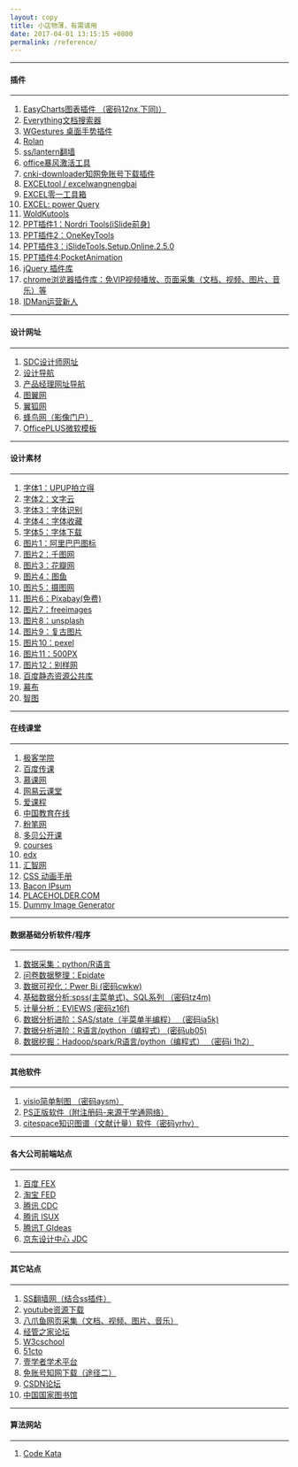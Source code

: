 ```yaml
---
layout: copy
title: 小店物薄，有需请用
date: 2017-04-01 13:15:15 +0800
permalink: /reference/
---
```


<style>
abbr {text-decoration: none;}
</style>
<hr><h4 class="btn btn-info btn-lg">插件</h4><hr>
<ol class="rectangle-list">
<li><a href="https://pan.baidu.com/s/1htysxRQ" target="_blank">EasyCharts图表插件  （密码12nx,下同)）</a></li>
<li><a href="https://pan.baidu.com/s/1htysxRQ" target="_blank"><abbr title="秒速检索电脑内文档">Everything文档搜索器</abbr></a></li>
<li><a href="https://pan.baidu.com/s/1htysxRQ" target="_blank"><abbr title="一个鼠标手势秒速操作程序，取代快捷键"> WGestures 桌面手势插件</abbr></a></li>
<li><a href="https://pan.baidu.com/s/1htysxRQ" target="_blank"><abbr title=""桌面程序管理器，与wGestures更配哦">Rolan</abbr></a></li>
<li><a href="https://pan.baidu.com/s/1htysxRQ" target="_blank"><abbr title="小白翻墙利器">ss/lantern翻墙</abbr></a></li>
<li><a href="https://pan.baidu.com/s/1htysxRQ" target="_blank">office暴风激活工具</a></li>
<li><a href="https://pan.baidu.com/s/1htysxRQ" target="_blank"><abbr title="免账号知网下载插件（途径一）">cnki-downloader知网免账号下载插件</abbr></a></li>
<li><a href="https://pan.baidu.com/s/1htysxRQ" target="_blank">EXCELtool / excelwangnengbai</a></li>
<li><a href="https://pan.baidu.com/s/1htysxRQ" target="_blank">EXCEL零一工具箱</a></li>
<li><a href="https://pan.baidu.com/s/1htysxRQ" target="_blank">EXCEL: power Query</a></li>
<li><a href="https://pan.baidu.com/s/1htysxRQ" target="_blank">WoldKutools</a></li>
<!--JSON验证-->
<li><a href="https://pan.baidu.com/s/1htysxRQ" target="_blank">PPT插件1：Nordri Tools(iSlide前身)</a></li>
<li><a href="https://pan.baidu.com/s/1htysxRQ" target="_blank">PPT插件2：OneKeyTools</a></li>
<li><a href="https://pan.baidu.com/s/1htysxRQ" target="_blank">PPT插件3：iSlideTools.Setup.Online.2.5.0</a></li>
<!--js库-->
<li><a href="https://pan.baidu.com/s/1htysxRQ" target="_blank">PPT插件4:PocketAnimation</a></li>
<li><a href="https://pan.baidu.com/s/1htysxRQ" target="_blank">jQuery 插件库</a></li>
<li><a href="https://pan.baidu.com/s/1htysxRQ" target="_blank">chrome浏览器插件库：免VIP视频播放、页面采集（文档、视频、图片、音乐）等</a></li>
<li><a href="https://pan.baidu.com/s/1htysxRQ" target="_blank">IDMan运营新人</a></li>
</ol>
<hr><h4 class="btn btn-primary btn-lg">设计网址</h4><hr>
<ol class="rounded-list">
<li><a href="http://hao.uisdc.com/" target="_blank">SDC设计师网址</a></li>
<li><a href="http://hao.shejidaren.com/" target="_blank">设计导航</a></li>
<li><a href="http://dh.woshipm.com/" target="_blank">产品经理网址导航</a></li>
<li><a href="http://www.pinmie.com/tool/" target="_blank">图翼网</a></li>
<li><a href="http://www.yiihuu.com/" target="_blank">翼狐网</a></li>
<li><a href="http://www.fengniao.com/" target="_blank">蜂鸟网（影像门户）</a></li>
<li><a href="http://www.officeplus.cn/Template/Home.shtml" target="_blank">OfficePLUS微软模板</a></li>
</ol>
<hr><h4 class="btn btn-info btn-lg">设计素材</h4><hr>
<ol class="rectangle-list">
<!--国外-->
<li><a href="http://upuptoyou.com/" target="_blank">字体1：UPUP拍立得</a></li>
<li><a href="https://wordart.com/create" target="_blank">字体2：文字云</a></li>
<!--国内-->
<li><a href="http://ocr.wdku.net/" target="_blank">字体3：字体识别</a></li>
<li><a href="http://sicangziti.com/" target="_blank">字体4：字体收藏</a></li>
<li><a href="http://www.qiuziti.com/" target="_blank">字体5：字体下载</a></li>
<li><a href="http://www.iconfont.cn" target="_blank">图片1：阿里巴巴图标</a></li>
<li><a href="http://www.58pic.com/" target="_blank">图片2：千图网</a></li>
<li><a href="https://huaban.com/" target="_blank">图片3：花瓣网</a></li>
<li><a href="http://www.hituyu.com/" target="_blank">图片4：图鱼</a></li>
<li><a href="http://699pic.com/?sem=1&sem_kid=876" target="_blank">图片5：摄图网</a></li>
<li><a href="https://pixabay.com/" target="_blank">图片6：Pixabay(免费)</a></li>
<li><a href="https://cn.freeimages.com/" target="_blank">图片7：freeimages</a></li>
<li><a href="https://unsplash.com/" target="_blank">图片8：unsplash</a></li>
<li><a href="https://nos.twnsnd.co/" target="_blank">图片9：复古图片</a></li>
<li><a href="https://www.pexels.com/" target="_blank">图片10：pexel</a></li>
<li><a href="https://500px.com/" target="_blank">图片11：500PX</a></li>
<li><a href="https://www.ssyer.com/" target="_blank">图片12：别样网</a></li>
<li><a href="http://cdn.code.baidu.com/" target="_blank">百度静态资源公共库</a></li>
<li><a href="https://mubu.com/" target="_blank">幕布</a></li>
<li><a href="http://zhitu.isux.us/" target="_blank">智图</a></li>
</ol>
<hr><h4 class="btn btn-primary btn-lg">在线课堂</h4><hr>
<ol class="rounded-list">
<!--CSS/HTML API-->

<li><a href="http://www.jikexueyuan.com/course/dig/" target="_blank">极客学院</a></li>
<li><a href="https://chuanke.baidu.com" target="_blank">百度传课</a></li>
<li><a href="http://www.imooc.com/" target="_blank">慕课网</a></li>
<li><a href="http://study.163.com/" target="_blank">网易云课堂</a></li>
<li><a href="http://www.icourses.cn/home/" target="_blank">爱课程</a></li>
<li><a href="http://www.class.cn/index/open" target="_blank">中国教育在线</a></li>
<li><a href="http://www.fenbi.com/web/" target="_blank">粉笔网</a></li>
<li><a href="http://www.duobei.com/" target="_blank">多贝公开课</a></li>
<li><a href="https://www.coursera.org/courses" target="_blank">courses</a></li>
<li><a href="https://www.edx.org/" target="_blank">edx</a></li>
<li><a href="http://www.hubwiz.com/course/" target="_blank">汇智网</a></li>
<li><a href="https://isux.tencent.com/css3/index.html" target="_blank">CSS 动画手册</a></li>
<li><a href="http://baconipsum.com/" target="_blank"><abbr title="提供文本填充器的网站">Bacon IPsum</abbr></a></li>
<li><a href="https://placeholder.com/" target="_blank"><abbr title="提供占位符图片的网站">PLACEHOLDER.COM</abbr></a></li>
<li><a href="https://dummyimage.com/" target="_blank"><abbr title="提供多类型占位符图片的网站">Dummy Image Generator</abbr></a></li>
</ol>
<hr><h4 class="btn btn-info btn-lg">数据基础分析软件/程序</h4><hr>
<ol class="rectangle-list">
<li><a href="https://pan.baidu.com/s/1qZKwIhI" target="_blank">数据采集：python/R语言</a></li>
<!--图库-->
<li><a href="https://pan.baidu.com/s/1qZKwIhI" target="_blank">问卷数据整理：Epidate</a></li>
<li><a href="https://pan.baidu.com/s/1qZjiYSW" target="_blank">数据可视化：Pwer Bi  (密码cwkw)</a></li>
<li><a href="https://pan.baidu.com/s/1hsY9W00" target="_blank">基础数据分析:spss(主菜单式)、SQL系列 （密码tz4m)</a></li>
<li><a href="https://pan.baidu.com/s/1i6xAyZN" target="_blank">计量分析：EVIEWS  (密码z16f)</a></li>
<li><a href="https://pan.baidu.com/s/1c4bGiZY" target="_blank">数据分析进阶：SAS/state（半菜单半编程） （密码ia5k)</a></li>
<li><a href="https://pan.baidu.com/s/1qZKwIhI" target="_blank">数据分析进阶：R语言/python（编程式） (密码ub05)</a></li>
<li><a href="https://pan.baidu.com/s/1qZLcGfq" target="_blank">数据挖掘：Hadoop/spark/R语言/python（编程式）  （密码i 1h2）</a></li>


</ol>
<hr><h4 class="btn btn-primary btn-lg">其他软件</h4><hr>
<ol class="rounded-list">
<li><a href="https://pan.baidu.com/s/1smwEhoL" target="_blank">visio简单制图 （密码aysm）</a></li>
<li><a href="http://mp.weixin.qq.com/s/zGXI2L2GWmrpQAxX_6518w" target="_blank">PS正版软件（附注册码-来源于学通网络）</a></li>
<li><a href="https://pan.baidu.com/s/1kWv40Zl" target="_blank">citespace知识图谱（文献计量）软件（密码yrhv）</a></li>
</ol>
<hr><h4 class="btn btn-info btn-lg">各大公司前端站点</h4><hr>
<ol class="rectangle-list">
<li><a href="http://fex.baidu.com/" target="_blank">百度 FEX</a></li>
<li><a href="http://taobaofed.org/" target="_blank">淘宝 FED</a></li>
<li><a href="http://cdc.tencent.com/" target="_blank">腾讯 CDC</a></li>
<li><a href="https://isux.tencent.com/" target="_blank">腾讯 ISUX</a></li>
<li><a href="http://tgideas.qq.com/" target="_blank">腾讯T GIdeas</a></li>
<li><a href="https://jdc.jd.com/" target="_blank">京东设计中心 JDC</a></li>
</ol>
<hr><h4 class="btn btn-primary btn-lg">其它站点</h4><hr>
<ol class="rounded-list">
<li><a href="https://en.ss8.fun/" target="_blank">SS翻墙网（结合ss插件）</a></li>
<li><a href="http://www.clipconverter.cc/" target="_blank">youtube资源下载</a></li>
<li><a href="http://www.bazhuayu.com/?utm_campaign=baidu&utm_medium=pc11611&utm_source=30&utm_content=%E7%BD%91%E9%A1%B5&utm_term=%E7%BD%91%E9%A1%B5%E4%B8%8B%E8%BD%BD%E5%99%A8" target="_blank">八爪鱼网页采集（文档、视频、图片、音乐）</a></li>
<li><a href="http://bbs.pinggu.org/" target="_blank">经管之家论坛</a></li>
<li><a href="https://www.w3cschool.cn/" target="_blank">W3cschool</a></li>
<li><a href="http://www.51cto.com/" target="_blank">51cto</a></li>
<li><a href="http://www.1xuezhe.com/" target="_blank">壹学者学术平台</a></li>
<li><a href="http://www.yuntougao.com/wx/" target="_blank">免账号知网下载（途径二）</a></li>
<li><a href="https://www.csdn.net" target="_blank">CSDN论坛</a></li>
<li><a href="http://www.nlc.cn/" target="_blank">中国国家图书馆</a></li>

</ol>
<hr><h4 class="btn btn-info btn-lg">算法网站</h4><hr>
<ol class="rectangle-list">
<li><a href="https://www.codewars.com/" target="_blank">Code Kata</a></li>
</ol>
